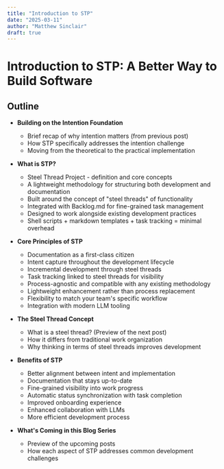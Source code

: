 ```yaml
---
title: "Introduction to STP"
date: "2025-03-11"
author: "Matthew Sinclair"
draft: true
---
```


# Introduction to STP: A Better Way to Build Software

## Outline

* **Building on the Intention Foundation**
  * Brief recap of why intention matters (from previous post)
  * How STP specifically addresses the intention challenge
  * Moving from the theoretical to the practical implementation

* **What is STP?**
  * Steel Thread Project - definition and core concepts
  * A lightweight methodology for structuring both development and documentation
  * Built around the concept of "steel threads" of functionality
  * Integrated with Backlog.md for fine-grained task management
  * Designed to work alongside existing development practices
  * Shell scripts + markdown templates + task tracking = minimal overhead

* **Core Principles of STP**
  * Documentation as a first-class citizen
  * Intent capture throughout the development lifecycle
  * Incremental development through steel threads
  * Task tracking linked to steel threads for visibility
  * Process-agnostic and compatible with any existing methodology
  * Lightweight enhancement rather than process replacement
  * Flexibility to match your team's specific workflow
  * Integration with modern LLM tooling

* **The Steel Thread Concept**
  * What is a steel thread? (Preview of the next post)
  * How it differs from traditional work organization
  * Why thinking in terms of steel threads improves development

* **Benefits of STP**
  * Better alignment between intent and implementation
  * Documentation that stays up-to-date
  * Fine-grained visibility into work progress
  * Automatic status synchronization with task completion
  * Improved onboarding experience
  * Enhanced collaboration with LLMs
  * More efficient development process

* **What's Coming in this Blog Series**
  * Preview of the upcoming posts
  * How each aspect of STP addresses common development challenges
